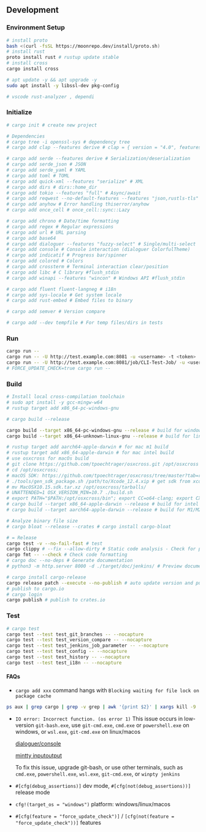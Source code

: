## Development

### Environment Setup

```bash
# install proto
bash <(curl -fsSL https://moonrepo.dev/install/proto.sh)
# install rust
proto install rust # rustup update stable
# install cross
cargo install cross

# apt update -y && apt upgrade -y
sudo apt install -y libssl-dev pkg-config

# vscode rust-analyzer , dependi
```

### Initialize

```bash
# cargo init # create new project

# Dependencies
# cargo tree -i openssl-sys # dependency tree
# cargo add clap --features derive # clap = { version = "4.0", features = ["derive"] }

# cargo add serde --features derive # Serialization/deserialization
# cargo add serde_json # JSON
# cargo add serde_yaml # YAML
# cargo add toml # TOML
# cargo add quick-xml --features "serialize" # XML
# cargo add dirs # dirs::home_dir
# cargo add tokio --features "full" # Async/await
# cargo add reqwest --no-default-features --features "json,rustls-tls" # reqwest disable openssl-sys
# cargo add anyhow # Error handling thiserror/anyhow
# cargo add once_cell # once_cell::sync::Lazy

# cargo add chrono # Date/time formatting
# cargo add regex # Regular expressions
# cargo add url # URL parsing
# cargo add base64
# cargo add dialoguer --features "fuzzy-select" # Single/multi-select
# cargo add console # Console interaction (dialoguer ColorfulTheme)
# cargo add indicatif # Progress bar/spinner
# cargo add colored # Colors
# cargo add crossterm # Terminal interaction clear/position
# cargo add libc # C library #flush_stdin
# cargo add winapi --features "wincon" # Windows API #flush_stdin

# cargo add fluent fluent-langneg # i18n
# cargo add sys-locale # Get system locale
# cargo add rust-embed # Embed files to binary

# cargo add semver # Version compare

# cargo add --dev tempfile # For temp files/dirs in tests
```

<!-- 
cargo add spinners # spinner
# cargo add rust-i18n # i18n
  # println!("Current language: {}", rust_i18n::locale().to_string());
  # println!("Available languages: {:?}", rust_i18n::available_locales!());
-->

### Run

```bash
cargo run --
cargo run -- -U http://test.example.com:8081 -u <username> -t <token>
cargo run -- -U http://test.example.com:8081/job/CLI-Test-Job/ -u <username> -t <token>
# FORCE_UPDATE_CHECK=true cargo run --
```

### Build

```bash
# Install local cross-compilation toolchain
# sudo apt install -y gcc-mingw-w64
# rustup target add x86_64-pc-windows-gnu

# cargo build --release

cargo build --target x86_64-pc-windows-gnu --release # build for windows
cargo build --target x86_64-unknown-linux-gnu --release # build for linux

# rustup target add aarch64-apple-darwin # for mac m1 build
# rustup target add x86_64-apple-darwin # for mac intel build
# use osxcross for macOs build
# git clone https://github.com/tpoechtrager/osxcross.git /opt/osxcross
# cd /opt/osxcross;
# macOS SDK: https://github.com/tpoechtrager/osxcross/tree/master?tab=readme-ov-file#packaging-the-sdk-on-recent-macos-xcode
# ./tools/gen_sdk_package.sh /path/to/Xcode_12.4.xip # get sdk from xcode
# mv MacOSX10.15.sdk.tar.xz /opt/osxcross/tarballs/
# UNATTENDED=1 OSX_VERSION_MIN=10.7 ./build.sh
# export PATH="$PATH:/opt/osxcross/bin"; export CC=o64-clang; export CXX=o64-clang++;
# cargo build --target x86_64-apple-darwin --release # build for intel mac
# cargo build --target aarch64-apple-darwin --release # build for M1/M2 Mac

# Analyze binary file size
# cargo bloat --release --crates # cargo install cargo-bloat

# = Release
cargo test -v --no-fail-fast # test
cargo clippy # --fix --allow-dirty # Static code analysis - Check for potential errors/performance issues/code style
cargo fmt -- --check # Check code formatting
# cargo doc --no-deps # Generate documentation
# python3 -m http.server 8000 -d ./target/doc/jenkins/ # Preview documentation

# cargo install cargo-release
cargo release patch --execute --no-publish # auto update version and push tag to remote
# publish to cargo.io
# cargo login
cargo publish # publish to crates.io
```

### Test

```bash
# cargo test
cargo test --test test_git_branches -- --nocapture
cargo test --test test_version_compare -- --nocapture
cargo test --test test_jenkins_job_parameter -- --nocapture
cargo test --test test_config -- --nocapture
cargo test --test test_history -- --nocapture
cargo test --test test_i18n -- --nocapture
```

#### FAQs

- `cargo add xxx` command hangs with `Blocking waiting for file lock on package cache`

```sh
ps aux | grep cargo | grep -v grep | awk '{print $2}' | xargs kill -9
```

- `IO error: Incorrect function. (os error 1)`
  This issue occurs in low-version `git-bash.exe`, use `git-cmd.exe`, `cmd.exe` or `powershell.exe` on windows, or `wsl.exe`, `git-cmd.exe` on linux/macos

  [dialoguer/console](https://github.com/console-rs/console/issues/35)

  [mintty inputoutput](https://github.com/mintty/mintty/wiki/Tips#inputoutput-interaction-with-alien-programs)

  To fix this issue, upgrade git-bash, or use other terminals, such as `cmd.exe`, `powershell.exe`, `wsl.exe`, `git-cmd.exe`, or `winpty jenkins`

- `#[cfg(debug_assertions)]` dev mode, `#[cfg(not(debug_assertions))]` release mode

- `cfg!(target_os = "windows")` platform: windows/linux/macos

- `#[cfg(feature = "force_update_check")]` / `[cfg(not(feature = "force_update_check"))]` features
